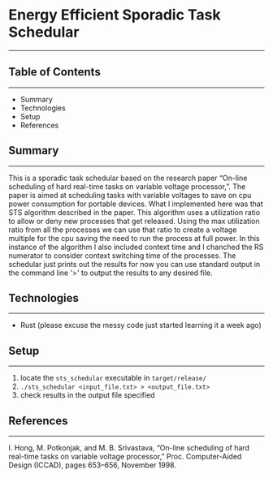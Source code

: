 # Energy Efficient Sporadic Task Schedular
---

## Table of Contents
---

- Summary
- Technologies
- Setup
- References


## Summary
---

This is a sporadic task schedular based on the research paper “On-line scheduling of hard real-time tasks on variable voltage processor,”.
The paper is aimed at scheduling tasks with variable voltages to save on cpu power consumption for portable devices. What I implemented here
was that STS algorithm described in the paper. This algorithm uses a utilization ratio to allow or deny new processes that get released. Using the
max utilization ratio from all the processes we can use that ratio to create a voltage multiple for the cpu saving the need to run the process at full
power. In this instance of the algorithm I also included context time and I chanched the RS numerator to consider context switching time of the processes.
The schedular just prints out the results for now you can use standard output in the command line '>' to output the results to any desired file.

## Technologies
---
- Rust (please excuse the messy code just started learning it a week ago)


## Setup
---
1. locate the `sts_schedular` executable in `target/release/`
2. ```./sts_schedular <input_file.txt> > <output_file.txt>```
3. check results in the output file specified

## References
---

I. Hong, M. Potkonjak, and M. B. Srivastava, “On-line scheduling of hard real-time tasks on variable voltage processor,” Proc. Computer-Aided Design (ICCAD), pages 653–656, November 1998.